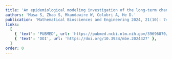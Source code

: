 ```yaml
---
title: 'An epidemiological modeling investigation of the long-term changing dynamics of the plague epidemics in Hong Kong.'
authors: 'Musa S, Zhao S, Mkandawire W, Colubri A, He D.'
publication: 'Mathematical Biosciences and Engineering 2024, 21(10): 7435-7453.'
links:
  [
    { 'text': 'PUBMED', url: 'https://pubmed.ncbi.nlm.nih.gov/39696870/' },
    { 'text': 'DOI', url: 'https://doi.org/10.3934/mbe.2024327' },
  ]
order: 0
---
```

